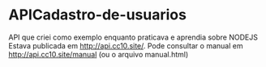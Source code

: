 # APICadastro-de-usuarios
API que criei como exemplo enquanto praticava e aprendia sobre NODEJS
Estava publicada em http://api.cc10.site/.
Pode consultar o manual em http://api.cc10.site/manual (ou o arquivo manual.html)
